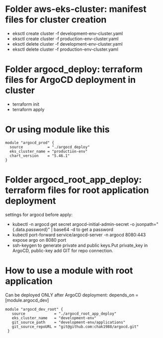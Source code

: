 # Folder aws-eks-cluster: manifest files for cluster creation
  - eksctl create cluster -f development-env-cluster.yaml
  - eksctl create cluster -f production-env-cluster.yaml
  - eksctl delete cluster -f development-env-cluster.yaml
  - eksctl delete cluster -f production-env-cluster.yaml

# Folder argocd_deploy: terraform files for ArgoCD deployment in cluster
  - terraform init
  - terraform apply

# Or using module like this
```
module "argocd_prod" {
  source           = "./argocd_deploy"
  eks_cluster_name = "production-env"
  chart_version    = "5.46.1"
}
```

# Folder argocd_root_app_deploy: terraform files for root application deployment
settings for argocd before apply:
 - kubectl -n argocd get secret argocd-initial-admin-secret -o jsonpath="{.data.password}" | base64 -d  to get a password
 - kubectl port-forward service/argocd-server -n argocd 8080:443 expose argo on 8080 port
 - ssh-keygen to generate private and public keys.Put private_key in ArgoCD, public-key add GIT for repo connection.
# How to use a module with root application
Can be deployed ONLY after ArgoCD deployment: depends_on = [module.argocd_dev]
```
module "argocd_dev_root" {
   source             = "./argocd_root_app_deploy"
   eks_cluster_name   = "development-env"
   git_source_path    = "development-env/applications"
   git_source_repoURL = "git@github.com:chak1988/argocd.git"
 }
```
